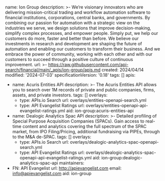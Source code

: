 name: Ion Group
description: >-
  We’re visionary innovators who are delivering mission-critical trading and
  workflow automation software to financial institutions, corporations, central
  banks, and governments. By combining our passion for automation with a
  strategic view on the industries we serve, we design solutions that improve
  decision-making, simplify complex processes, and empower people. Simply put,
  we help our customers do more, faster and better than before. We believe our
  investments in research and development are shaping the future of automation
  and enabling our customers to transform their business. And we embrace the
  power of community, working with each other and with our customers to succeed
  through a positive culture of continuous improvement.
url: >-
  https://raw.githubusercontent.com/api-search/financial/main/_apis/ion-group/apis.md
created: 2024/04/14
modified: '2024-07-03'
specificationVersion: '0.18'
tags: []
apis:
  - name: Acuris Entities API
    description: >-
      The Acuris Entities API allows you to search over 1M records of private
      and public companies, firms, assets, and private investors.
    tags: []
    overlays:
      - type: APIs.io Search
        url: overlays/entities-openapi-search.yml
      - type: API Evangelist Ratings
        url: overlays/entities-openapi-api-evangelist-ratings.yml
    aid: ion-group:acuris-entities-api
  - name: Dealogic Analytics Spac API
    description: >-
      Detailed profiling of Special Purpose Acquisition Companies (SPACs). Gain
      access to real-time content and analytics covering the full spectrum of
      the SPAC market, from IPO Filing/Pricing, additional fundraising via
      PIPEs, through to the M&A de-SPAC.
    tags: []
    overlays:
      - type: APIs.io Search
        url: overlays/dealogic-analytics-spac-openapi-search.yml
      - type: API Evangelist Ratings
        url: overlays/dealogic-analytics-spac-openapi-api-evangelist-ratings.yml
    aid: ion-group:dealogic-analytics-spac-api
maintainers:
  - FN: API Evangelist
    url: http://apievangelist.com
    email: info@apievangelist.com
aid: ion-group
